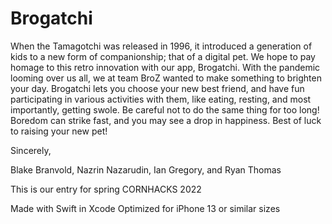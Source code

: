 # Brogatchi


When the Tamagotchi was released in 1996, it introduced a generation of kids to a new form of companionship; that of a digital pet. 
We hope to pay homage to this retro innovation with our app, Brogatchi. With the pandemic looming over us all, we at team BroZ wanted to 
make something to brighten your day. Brogatchi lets you choose your new best friend, and have fun participating in various activities with them, like eating, 
resting, and most importantly, getting swole. Be careful not to do the same thing for too long! Boredom can strike fast, and you may see a drop in happiness.
Best of luck to raising your new pet!

Sincerely,

Blake Branvold, Nazrin Nazarudin, Ian Gregory, and Ryan Thomas




This is our entry for spring CORNHACKS 2022


Made with Swift in Xcode 
Optimized for iPhone 13 or similar sizes
